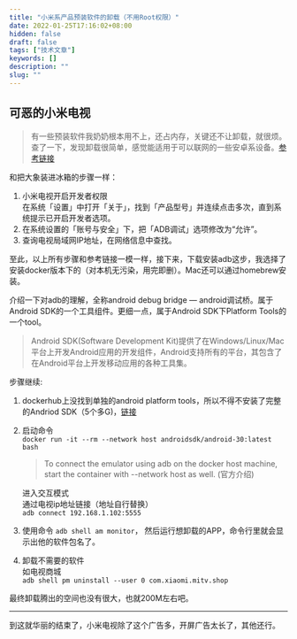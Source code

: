 ```yaml
---
title: "小米系产品预装软件的卸载（不用Root权限）"
date: 2022-01-25T17:16:02+08:00
hidden: false
draft: false
tags: ["技术文章"]
keywords: []
description: ""
slug: ""
---
```


## 可恶的小米电视
> 有一些预装软件我奶奶根本用不上，还占内存，关键还不让卸载，就很烦。查了一下，发现卸载很简单，感觉能适用于可以联网的一些安卓系设备。[参考链接](https://blog.csdn.net/lczile/article/details/117170893)
  
和把大象装进冰箱的步骤一样：  
1. 小米电视开启开发者权限  
在系统「设置」中打开「关于」，找到「产品型号」并连续点击多次，直到系统提示已开启开发者选项。  
2. 在系统设置的「账号与安全」下，把「ADB调试」选项修改为“允许”。
3. 查询电视局域网IP地址，在网络信息中查找。  

至此，以上所有步骤和参考链接一模一样，接下来，下载安装adb这步，我选择了安装docker版本下的（对本机无污染，用完即删）。Mac还可以通过homebrew安装。  

介绍一下对adb的理解，全称android debug bridge — android调试桥。属于Android SDK的一个工具组件。更细一点，属于Android SDK下Platform Tools的一个tool。  
> Android SDK(Software Development Kit)提供了在Windows/Linux/Mac平台上开发Android应用的开发组件，Android支持所有的平台，其包含了在Android平台上开发移动应用的各种工具集。

步骤继续:  
1. dockerhub上没找到单独的android platform tools，所以不得不安装了完整的Andriod SDK（5个多G)，[链接](https://hub.docker.com/r/androidsdk/android-30)  
2. 启动命令  
```docker run -it --rm --network host androidsdk/android-30:latest bash```  
    >To connect the emulator using adb on the docker host machine, start the container with --network host as well. (官方介绍)  

    进入交互模式  
    通过电视ip地址链接（地址自行替换）  
    ```adb connect 192.168.1.102:5555```  
 
3. 使用命令 ```adb shell am monitor```，
然后运行想卸载的APP，命令行里就会显示出他的软件包名了。  

4. 卸载不需要的软件  
   如电视商城  
   ```adb shell pm uninstall --user 0 com.xiaomi.mitv.shop```

最终卸载腾出的空间也没有很大，也就200M左右吧。

---
到这就华丽的结束了，小米电视除了这个广告多，开屏广告太长了，其他还行。